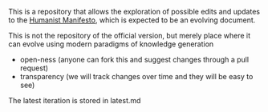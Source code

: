 This is a repository that allows the exploration of possible edits and updates to the [Humanist Manifesto](https://americanhumanist.org/what-is-humanism/manifesto3/), which is expected to be an evolving document.

This is not the repository of the official version, but merely place where it can evolve using modern paradigms of knowledge generation

* open-ness (anyone can fork this and suggest changes through a pull request)
* transparency (we will track changes over time and they will be easy to see)

The latest iteration is stored in latest.md
